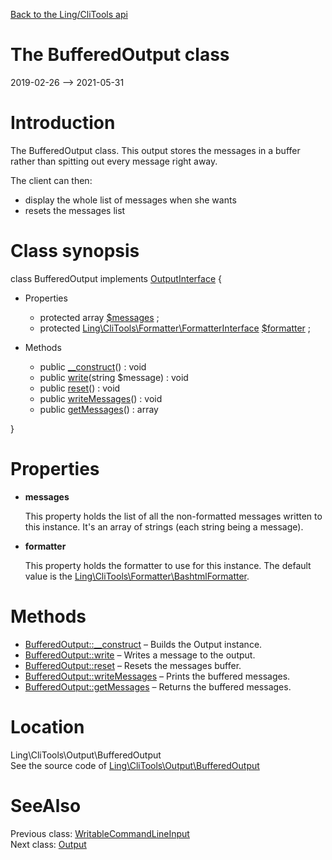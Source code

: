 [Back to the Ling/CliTools api](https://github.com/lingtalfi/CliTools/blob/master/doc/api/Ling/CliTools.md)



The BufferedOutput class
================
2019-02-26 --> 2021-05-31






Introduction
============

The BufferedOutput class.
This output stores the messages in a buffer rather than spitting out every message right away.

The client can then:

- display the whole list of messages when she wants
- resets the messages list



Class synopsis
==============


class <span class="pl-k">BufferedOutput</span> implements [OutputInterface](https://github.com/lingtalfi/CliTools/blob/master/doc/api/Ling/CliTools/Output/OutputInterface.md) {

- Properties
    - protected array [$messages](#property-messages) ;
    - protected [Ling\CliTools\Formatter\FormatterInterface](https://github.com/lingtalfi/CliTools/blob/master/doc/api/Ling/CliTools/Formatter/FormatterInterface.md) [$formatter](#property-formatter) ;

- Methods
    - public [__construct](https://github.com/lingtalfi/CliTools/blob/master/doc/api/Ling/CliTools/Output/BufferedOutput/__construct.md)() : void
    - public [write](https://github.com/lingtalfi/CliTools/blob/master/doc/api/Ling/CliTools/Output/BufferedOutput/write.md)(string $message) : void
    - public [reset](https://github.com/lingtalfi/CliTools/blob/master/doc/api/Ling/CliTools/Output/BufferedOutput/reset.md)() : void
    - public [writeMessages](https://github.com/lingtalfi/CliTools/blob/master/doc/api/Ling/CliTools/Output/BufferedOutput/writeMessages.md)() : void
    - public [getMessages](https://github.com/lingtalfi/CliTools/blob/master/doc/api/Ling/CliTools/Output/BufferedOutput/getMessages.md)() : array

}




Properties
=============

- <span id="property-messages"><b>messages</b></span>

    This property holds the list of all the non-formatted messages written to this instance.
    It's an array of strings (each string being a message).
    
    

- <span id="property-formatter"><b>formatter</b></span>

    This property holds the formatter to use for this instance.
    The default value is the [Ling\CliTools\Formatter\BashtmlFormatter](https://github.com/lingtalfi/CliTools/blob/master/doc/api/Ling/CliTools/Formatter/BashtmlFormatter.md).
    
    



Methods
==============

- [BufferedOutput::__construct](https://github.com/lingtalfi/CliTools/blob/master/doc/api/Ling/CliTools/Output/BufferedOutput/__construct.md) &ndash; Builds the Output instance.
- [BufferedOutput::write](https://github.com/lingtalfi/CliTools/blob/master/doc/api/Ling/CliTools/Output/BufferedOutput/write.md) &ndash; Writes a message to the output.
- [BufferedOutput::reset](https://github.com/lingtalfi/CliTools/blob/master/doc/api/Ling/CliTools/Output/BufferedOutput/reset.md) &ndash; Resets the messages buffer.
- [BufferedOutput::writeMessages](https://github.com/lingtalfi/CliTools/blob/master/doc/api/Ling/CliTools/Output/BufferedOutput/writeMessages.md) &ndash; Prints the buffered messages.
- [BufferedOutput::getMessages](https://github.com/lingtalfi/CliTools/blob/master/doc/api/Ling/CliTools/Output/BufferedOutput/getMessages.md) &ndash; Returns the buffered messages.





Location
=============
Ling\CliTools\Output\BufferedOutput<br>
See the source code of [Ling\CliTools\Output\BufferedOutput](https://github.com/lingtalfi/CliTools/blob/master/Output/BufferedOutput.php)



SeeAlso
==============
Previous class: [WritableCommandLineInput](https://github.com/lingtalfi/CliTools/blob/master/doc/api/Ling/CliTools/Input/WritableCommandLineInput.md)<br>Next class: [Output](https://github.com/lingtalfi/CliTools/blob/master/doc/api/Ling/CliTools/Output/Output.md)<br>
